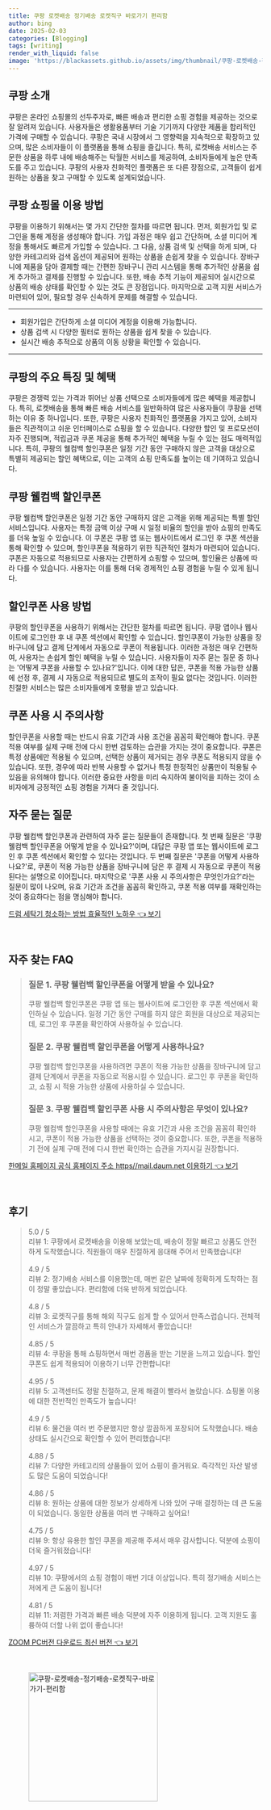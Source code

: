 ```yaml
---
title: 쿠팡 로켓배송 정기배송 로켓직구 바로가기 편리함
author: bing
date: 2025-02-03
categories: [Blogging]
tags: [writing]
render_with_liquid: false
image: 'https://blackassets.github.io/assets/img/thumbnail/쿠팡-로켓배송-정기배송-로켓직구-바로가기-편리함.webp'
---
```



<h2 id='쿠팡_소개'>쿠팡 소개</h2>

<p>쿠팡은 온라인 쇼핑몰의 선두주자로, 빠른 배송과 편리한 쇼핑 경험을 제공하는 것으로 잘 알려져 있습니다. 사용자들은 생활용품부터 기술 기기까지 다양한 제품을 합리적인 가격에 구매할 수 있습니다. 쿠팡은 국내 시장에서 그 영향력을 지속적으로 확장하고 있으며, 많은 소비자들이 이 플랫폼을 통해 쇼핑을 즐깁니다. 특히, 로켓배송 서비스는 주문한 상품을 하루 내에 배송해주는 탁월한 서비스를 제공하여, 소비자들에게 높은 만족도를 주고 있습니다. 쿠팡의 사용자 친화적인 플랫폼은 또 다른 장점으로, 고객들이 쉽게 원하는 상품을 찾고 구매할 수 있도록 설계되었습니다.</p>

<h2 id='쇼핑몰_이용방법'>쿠팡 쇼핑몰 이용 방법</h2>

<p>쿠팡을 이용하기 위해서는 몇 가지 간단한 절차를 따르면 됩니다. 먼저, 회원가입 및 로그인을 통해 계정을 생성해야 합니다. 가입 과정은 매우 쉽고 간단하며, 소셜 미디어 계정을 통해서도 빠르게 가입할 수 있습니다. 그 다음, 상품 검색 및 선택을 하게 되며, 다양한 카테고리와 검색 옵션이 제공되어 원하는 상품을 손쉽게 찾을 수 있습니다. 장바구니에 제품을 담아 결제할 때는 간편한 장바구니 관리 시스템을 통해 추가적인 상품을 쉽게 추가하고 결제를 진행할 수 있습니다. 또한, 배송 추적 기능이 제공되어 실시간으로 상품의 배송 상태를 확인할 수 있는 것도 큰 장점입니다. 마지막으로 고객 지원 서비스가 마련되어 있어, 필요할 경우 신속하게 문제를 해결할 수 있습니다.</p>

<hr />

<ul>
    <li>회원가입은 간단하게 소셜 미디어 계정을 이용해 가능합니다.</li>
    <li>상품 검색 시 다양한 필터로 원하는 상품을 쉽게 찾을 수 있습니다.</li>
    <li>실시간 배송 추적으로 상품의 이동 상황을 확인할 수 있습니다.</li>
</ul>

<hr />

<h2 id='주요_특징_및_혜택'>쿠팡의 주요 특징 및 혜택</h2>

<p>쿠팡은 경쟁력 있는 가격과 뛰어난 상품 선택으로 소비자들에게 많은 혜택을 제공합니다. 특히, 로켓배송을 통해 빠른 배송 서비스를 일반화하여 많은 사용자들이 쿠팡을 선택하는 이유 중 하나입니다. 또한, 쿠팡은 사용자 친화적인 플랫폼을 가지고 있어, 소비자들은 직관적이고 쉬운 인터페이스로 쇼핑을 할 수 있습니다. 다양한 할인 및 프로모션이 자주 진행되며, 적립금과 쿠폰 제공을 통해 추가적인 혜택을 누릴 수 있는 점도 매력적입니다. 특히, 쿠팡의 웰컴백 할인쿠폰은 일정 기간 동안 구매하지 않은 고객을 대상으로 특별히 제공되는 할인 혜택으로, 이는 고객의 쇼핑 만족도를 높이는 데 기여하고 있습니다.</p>

<h2 id='쿠팡_웰컴백_할인쿠폰'>쿠팡 웰컴백 할인쿠폰</h2>

<p>쿠팡 웰컴백 할인쿠폰은 일정 기간 동안 구매하지 않은 고객을 위해 제공되는 특별 할인 서비스입니다. 사용자는 특정 금액 이상 구매 시 일정 비율의 할인을 받아 쇼핑의 만족도를 더욱 높일 수 있습니다. 이 쿠폰은 쿠팡 앱 또는 웹사이트에서 로그인 후 쿠폰 섹션을 통해 확인할 수 있으며, 할인쿠폰을 적용하기 위한 직관적인 절차가 마련되어 있습니다. 쿠폰은 자동으로 적용되므로 사용자는 간편하게 쇼핑할 수 있으며, 할인율은 상품에 따라 다를 수 있습니다. 사용자는 이를 통해 더욱 경제적인 쇼핑 경험을 누릴 수 있게 됩니다.</p>

<h2 id='할인쿠폰_사용방법'>할인쿠폰 사용 방법</h2>

<p>쿠팡의 할인쿠폰을 사용하기 위해서는 간단한 절차를 따르면 됩니다. 쿠팡 앱이나 웹사이트에 로그인한 후 내 쿠폰 섹션에서 확인할 수 있습니다. 할인쿠폰이 가능한 상품을 장바구니에 담고 결제 단계에서 자동으로 쿠폰이 적용됩니다. 이러한 과정은 매우 간편하여, 사용자는 손쉽게 할인 혜택을 누릴 수 있습니다. 사용자들이 자주 묻는 질문 중 하나는 '어떻게 쿠폰을 사용할 수 있나요?'입니다. 이에 대한 답은, 쿠폰을 적용 가능한 상품에 선정 후, 결제 시 자동으로 적용되므로 별도의 조작이 필요 없다는 것입니다. 이러한 친절한 서비스는 많은 소비자들에게 호평을 받고 있습니다.</p>

<h2 id='쿠폰_사용_시_주요사항'>쿠폰 사용 시 주의사항</h2>

<p>할인쿠폰을 사용할 때는 반드시 유효 기간과 사용 조건을 꼼꼼히 확인해야 합니다. 쿠폰 적용 여부를 실제 구매 전에 다시 한번 검토하는 습관을 가지는 것이 중요합니다. 쿠폰은 특정 상품에만 적용될 수 있으며, 선택한 상품이 제거되는 경우 쿠폰도 적용되지 않을 수 있습니다. 또한, 경우에 따라 반복 사용할 수 없거나 특정 한정적인 상품만이 적용될 수 있음을 유의해야 합니다. 이러한 중요한 사항을 미리 숙지하여 불이익을 피하는 것이 소비자에게 긍정적인 쇼핑 경험을 가져다 줄 것입니다.</p>

<h2 id='자주_묻는_질문'>자주 묻는 질문</h2>

<p>쿠팡 웰컴백 할인쿠폰과 관련하여 자주 묻는 질문들이 존재합니다. 첫 번째 질문은 '쿠팡 웰컴백 할인쿠폰을 어떻게 받을 수 있나요?'이며, 대답은 쿠팡 앱 또는 웹사이트에 로그인 후 쿠폰 섹션에서 확인할 수 있다는 것입니다. 두 번째 질문은 '쿠폰을 어떻게 사용하나요?'로, 쿠폰이 적용 가능한 상품을 장바구니에 담은 후 결제 시 자동으로 쿠폰이 적용된다는 설명으로 이어집니다. 마지막으로 '쿠폰 사용 시 주의사항은 무엇인가요?'라는 질문이 많이 나오며, 유효 기간과 조건을 꼼꼼히 확인하고, 쿠폰 적용 여부를 재확인하는 것이 중요하다는 점을 명심해야 합니다.</p>


<p><a class="click-button" title="드럼 세탁기 청소하는 방법 효율적인 노하우" href="https://blackassets.github.io/posts/%EB%93%9C%EB%9F%BC-%EC%84%B8%ED%83%81%EA%B8%B0-%EC%B2%AD%EC%86%8C%ED%95%98%EB%8A%94-%EB%B0%A9%EB%B2%95-%ED%9A%A8%EC%9C%A8%EC%A0%81%EC%9D%B8-%EB%85%B8%ED%95%98%EC%9A%B0/" rel="dofollow">드럼 세탁기 청소하는 방법 효율적인 노하우 👈 보기</a></p><br>
<h2 id='자주_찾는_FAQ'>자주 찾는 FAQ</h2>
<div itemscope="" itemtype="https://schema.org/FAQPage"> 
<blockquote> 
<div itemscope="" itemprop="mainEntity" itemtype="https://schema.org/Question"> 
<h3 itemprop="name">질문 1. 쿠팡 웰컴백 할인쿠폰을 어떻게 받을 수 있나요?</h3> 
<div itemscope="" itemprop="acceptedAnswer" itemtype="https://schema.org/Answer"> 
<span itemprop="text"> 
<p>쿠팡 웰컴백 할인쿠폰은 쿠팡 앱 또는 웹사이트에 로그인한 후 쿠폰 섹션에서 확인하실 수 있습니다. 일정 기간 동안 구매를 하지 않은 회원을 대상으로 제공되는데, 로그인 후 쿠폰을 확인하여 사용하실 수 있습니다.</p> 
</span> 
</div> 
</div> 

<div itemscope="" itemprop="mainEntity" itemtype="https://schema.org/Question"> 
<h3 itemprop="name">질문 2. 쿠팡 웰컴백 할인쿠폰을 어떻게 사용하나요?</h3> 
<div itemscope="" itemprop="acceptedAnswer" itemtype="https://schema.org/Answer"> 
<span itemprop="text"> 
<p>쿠팡 웰컴백 할인쿠폰을 사용하려면 쿠폰이 적용 가능한 상품을 장바구니에 담고 결제 단계에서 쿠폰을 자동으로 적용시킬 수 있습니다. 로그인 후 쿠폰을 확인하고, 쇼핑 시 적용 가능한 상품에 사용하실 수 있습니다.</p> 
</span> 
</div> 
</div> 

<div itemscope="" itemprop="mainEntity" itemtype="https://schema.org/Question"> 
<h3 itemprop="name">질문 3. 쿠팡 웰컴백 할인쿠폰 사용 시 주의사항은 무엇이 있나요?</h3> 
<div itemscope="" itemprop="acceptedAnswer" itemtype="https://schema.org/Answer"> 
<span itemprop="text"> 
<p>쿠팡 웰컴백 할인쿠폰을 사용할 때에는 유효 기간과 사용 조건을 꼼꼼히 확인하시고, 쿠폰이 적용 가능한 상품을 선택하는 것이 중요합니다. 또한, 쿠폰을 적용하기 전에 실제 구매 전에 다시 한번 확인하는 습관을 가지시길 권장합니다.</p> 
</span> 
</div> 
</div> 
</blockquote> 
</div>
<p><a class="click-button" title="한메일 홈페이지 공식 홈페이지 주소 https//mail.daum.net 이용하기" href="https://blackassets.github.io/posts/%ED%95%9C%EB%A9%94%EC%9D%BC-%ED%99%88%ED%8E%98%EC%9D%B4%EC%A7%80-%EA%B3%B5%EC%8B%9D-%ED%99%88%ED%8E%98%EC%9D%B4%EC%A7%80-%EC%A3%BC%EC%86%8C-httpsmail.daum.net-%EC%9D%B4%EC%9A%A9%ED%95%98%EA%B8%B0/" rel="dofollow">한메일 홈페이지 공식 홈페이지 주소 https//mail.daum.net 이용하기 👈 보기</a></p><br>
<h2 id='후기'>후기</h2>
<div itemscope itemtype="https://schema.org/Product">
  <blockquote>
  <div itemprop="review" itemscope itemtype="https://schema.org/Review">
      <div itemprop="reviewRating" itemscope itemtype="https://schema.org/Rating"> <span itemprop="ratingValue">5.0</span> / <span itemprop="bestRating">5</span> </div>
      <span itemprop="reviewBody">리뷰 1: 쿠팡에서 로켓배송을 이용해 보았는데, 배송이 정말 빠르고 상품도 안전하게 도착했습니다. 직원들이 매우 친절하게 응대해 주어서 만족했습니다!</span>
  </div>
  <br>
  <div itemprop="review" itemscope itemtype="https://schema.org/Review">
      <div itemprop="reviewRating" itemscope itemtype="https://schema.org/Rating"> <span itemprop="ratingValue">4.9</span> / <span itemprop="bestRating">5</span> </div>
      <span itemprop="reviewBody">리뷰 2: 정기배송 서비스를 이용했는데, 매번 같은 날짜에 정확하게 도착하는 점이 정말 좋았습니다. 편리함에 더욱 반하게 되었습니다.</span>
  </div>
  <br>
  <div itemprop="review" itemscope itemtype="https://schema.org/Review">
      <div itemprop="reviewRating" itemscope itemtype="https://schema.org/Rating"> <span itemprop="ratingValue">4.8</span> / <span itemprop="bestRating">5</span> </div>
      <span itemprop="reviewBody">리뷰 3: 로켓직구를 통해 해외 직구도 쉽게 할 수 있어서 만족스럽습니다. 전체적인 서비스가 깔끔하고 특히 안내가 자세해서 좋았습니다!</span>
  </div>
  <br>
  <div itemprop="review" itemscope itemtype="https://schema.org/Review">
      <div itemprop="reviewRating" itemscope itemtype="https://schema.org/Rating"> <span itemprop="ratingValue">4.85</span> / <span itemprop="bestRating">5</span> </div>
      <span itemprop="reviewBody">리뷰 4: 쿠팡을 통해 쇼핑하면서 매번 경품을 받는 기분을 느끼고 있습니다. 할인 쿠폰도 쉽게 적용되어 이용하기 너무 간편합니다!</span>
  </div>
  <br>
  <div itemprop="review" itemscope itemtype="https://schema.org/Review">
      <div itemprop="reviewRating" itemscope itemtype="https://schema.org/Rating"> <span itemprop="ratingValue">4.95</span> / <span itemprop="bestRating">5</span> </div>
      <span itemprop="reviewBody">리뷰 5: 고객센터도 정말 친절하고, 문제 해결이 빨라서 놀랐습니다. 쇼핑몰 이용에 대한 전반적인 만족도가 높습니다!</span>
  </div>
  <br>
  <div itemprop="review" itemscope itemtype="https://schema.org/Review">
      <div itemprop="reviewRating" itemscope itemtype="https://schema.org/Rating"> <span itemprop="ratingValue">4.9</span> / <span itemprop="bestRating">5</span> </div>
      <span itemprop="reviewBody">리뷰 6: 물건을 여러 번 주문했지만 항상 깔끔하게 포장되어 도착했습니다. 배송 상태도 실시간으로 확인할 수 있어 편리했습니다!</span>
  </div>
  <br>
  <div itemprop="review" itemscope itemtype="https://schema.org/Review">
      <div itemprop="reviewRating" itemscope itemtype="https://schema.org/Rating"> <span itemprop="ratingValue">4.88</span> / <span itemprop="bestRating">5</span> </div>
      <span itemprop="reviewBody">리뷰 7: 다양한 카테고리의 상품들이 있어 쇼핑이 즐거워요. 즉각적인 자산 발생도 많은 도움이 되었습니다!</span>
  </div>
  <br>
  <div itemprop="review" itemscope itemtype="https://schema.org/Review">
      <div itemprop="reviewRating" itemscope itemtype="https://schema.org/Rating"> <span itemprop="ratingValue">4.86</span> / <span itemprop="bestRating">5</span> </div>
      <span itemprop="reviewBody">리뷰 8: 원하는 상품에 대한 정보가 상세하게 나와 있어 구매 결정하는 데 큰 도움이 되었습니다. 동일한 상품을 여러 번 구매하고 싶어요!</span>
  </div>
  <br>
  <div itemprop="review" itemscope itemtype="https://schema.org/Review">
      <div itemprop="reviewRating" itemscope itemtype="https://schema.org/Rating"> <span itemprop="ratingValue">4.75</span> / <span itemprop="bestRating">5</span> </div>
      <span itemprop="reviewBody">리뷰 9: 항상 유용한 할인 쿠폰을 제공해 주셔서 매우 감사합니다. 덕분에 쇼핑이 더욱 즐거워졌습니다!</span>
  </div>
  <br>
  <div itemprop="review" itemscope itemtype="https://schema.org/Review">
      <div itemprop="reviewRating" itemscope itemtype="https://schema.org/Rating"> <span itemprop="ratingValue">4.97</span> / <span itemprop="bestRating">5</span> </div>
      <span itemprop="reviewBody">리뷰 10: 쿠팡에서의 쇼핑 경험이 매번 기대 이상입니다. 특히 정기배송 서비스는 저에게 큰 도움이 됩니다!</span>
  </div>
  <br>
  <div itemprop="review" itemscope itemtype="https://schema.org/Review">
      <div itemprop="reviewRating" itemscope itemtype="https://schema.org/Rating"> <span itemprop="ratingValue">4.81</span> / <span itemprop="bestRating">5</span> </div>
      <span itemprop="reviewBody">리뷰 11: 저렴한 가격과 빠른 배송 덕분에 자주 이용하게 됩니다. 고객 지원도 훌륭하여 더할 나위 없이 좋습니다!</span>
  </div>
  </blockquote>
</div>
<p><a class="click-button" title="ZOOM PC버전 다운로드 최신 버전" href="https://blackassets.github.io/posts/ZOOM-PC%EB%B2%84%EC%A0%84-%EB%8B%A4%EC%9A%B4%EB%A1%9C%EB%93%9C-%EC%B5%9C%EC%8B%A0-%EB%B2%84%EC%A0%84/" rel="dofollow">ZOOM PC버전 다운로드 최신 버전 👈 보기</a></p><br>
<figure class="image"><img src="https://blackassets.github.io/assets/img/thumbnail/쿠팡-로켓배송-정기배송-로켓직구-바로가기-편리함.webp" alt="쿠팡-로켓배송-정기배송-로켓직구-바로가기-편리함" width="256" height="256"></figure>